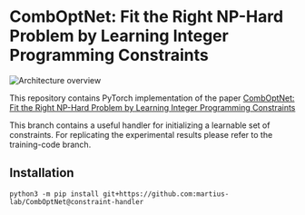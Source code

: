 # CombOptNet: Fit the Right NP-Hard Problem by Learning Integer Programming Constraints

![Architecture overview](media/arch_overview.png)


This repository contains PyTorch implementation of the paper
[CombOptNet: Fit the Right NP-Hard Problem by Learning Integer Programming Constraints](https://arxiv.org/abs/2105.02343)

This branch contains a useful handler for initializing a learnable set of constraints.
For replicating the experimental results please refer to the training-code branch.


## Installation
``python3 -m pip install git+https://github.com:martius-lab/CombOptNet@constraint-handler``


